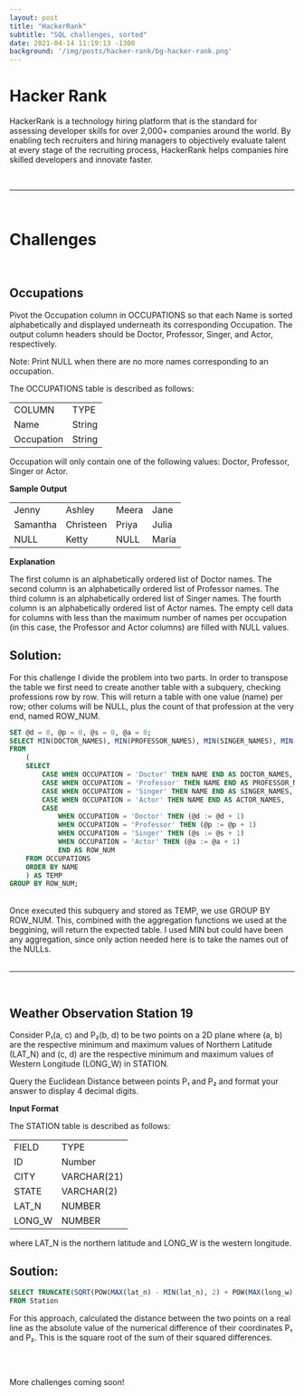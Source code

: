 ```yaml
---
layout: post
title: "HackerRank"
subtitle: "SQL challenges, sorted"
date: 2021-04-14 11:19:13 -1300
background: '/img/posts/hacker-rank/bg-hacker-rank.png'
---
```


# Hacker Rank #

HackerRank is a technology hiring platform that is the standard for assessing developer skills for over 2,000+ companies around the world. By enabling tech recruiters and hiring managers to objectively evaluate talent at every stage of the recruiting process, HackerRank helps companies hire skilled developers and innovate faster.

<br>
<hr>
<br>

# Challenges #

<br>
<h2>Occupations</h2>

Pivot the Occupation column in OCCUPATIONS so that each Name is sorted alphabetically and displayed underneath its corresponding Occupation. The output column headers should be Doctor, Professor, Singer, and Actor, respectively.

Note: Print NULL when there are no more names corresponding to an occupation.

The OCCUPATIONS table is described as follows:

<table>
    <tr>
        <td>COLUMN</td><td>TYPE</td>
    </tr>
    <tr>
        <td>Name</td><td>String</td>
    </tr>
    <tr>
        <td>Occupation</td><td>String</td>
    </tr>
</table>

Occupation will only contain one of the following values: Doctor, Professor, Singer or Actor.


**Sample Output**

<table>
    <tr>
        <td>Jenny</td><td>Ashley</td><td>Meera</td><td>Jane</td>
    </tr>
    <tr>
        <td>Samantha</td><td>Christeen</td><td>Priya</td><td>Julia</td>
    </tr>
    <tr>
        <td>NULL</td><td>Ketty</td><td>NULL</td><td>Maria</td>
    </tr>
</table>

**Explanation**

The first column is an alphabetically ordered list of Doctor names.
The second column is an alphabetically ordered list of Professor names.
The third column is an alphabetically ordered list of Singer names.
The fourth column is an alphabetically ordered list of Actor names.
The empty cell data for columns with less than the maximum number of names per occupation (in this case, the Professor and Actor columns) are filled with NULL values.

<h2>Solution:</h2>

For this challenge I divide the problem into two parts. In order to transpose the table we first need to create another table with a subquery, checking professions row by row. This will return a table with one value (name) per row; other colums will be NULL, plus the count of that profession at the very end, named ROW_NUM.

```sql
SET @d = 0, @p = 0, @s = 0, @a = 0;
SELECT MIN(DOCTOR_NAMES), MIN(PROFESSOR_NAMES), MIN(SINGER_NAMES), MIN(ACTOR_NAMES)
FROM
    (
    SELECT
        CASE WHEN OCCUPATION = 'Doctor' THEN NAME END AS DOCTOR_NAMES,
        CASE WHEN OCCUPATION = 'Professor' THEN NAME END AS PROFESSOR_NAMES,
        CASE WHEN OCCUPATION = 'Singer' THEN NAME END AS SINGER_NAMES,
        CASE WHEN OCCUPATION = 'Actor' THEN NAME END AS ACTOR_NAMES,
        CASE
            WHEN OCCUPATION = 'Doctor' THEN (@d := @d + 1)
            WHEN OCCUPATION = 'Professor' THEN (@p := @p + 1)
            WHEN OCCUPATION = 'Singer' THEN (@s := @s + 1)
            WHEN OCCUPATION = 'Actor' THEN (@a := @a + 1)
            END AS ROW_NUM
    FROM OCCUPATIONS
    ORDER BY NAME
    ) AS TEMP
GROUP BY ROW_NUM;
```
<br>
Once executed this subquery and stored as TEMP, we use GROUP BY ROW_NUM. This, combined with the aggregation functions we used at the beggining, will return the expected table. I used MIN but could have been any aggregation, since only action needed here is to take the names out of the NULLs.
<br><br>
<!-- ---------------------------- -->
<hr>

<br>
<h2>Weather Observation Station 19</h2>

Consider P₁(a, c) and P₂(b, d) to be two points on a 2D plane where (a, b) are the respective minimum and maximum values of Northern Latitude (LAT_N) and (c, d) are the respective minimum and maximum values of Western Longitude (LONG_W) in STATION.

Query the Euclidean Distance between points P₁ and P₂ and format your answer to display 4 decimal digits.

**Input Format**

The STATION table is described as follows:

<table>
    <tr>
        <td>FIELD</td><td>TYPE</td>
    </tr>
    <tr>
        <td>ID</td><td>Number</td>
    </tr>
    <tr>
        <td>CITY</td><td>VARCHAR(21)</td>
    </tr>
    <tr>
        <td>STATE</td><td>VARCHAR(2)</td>
    </tr>
    <tr>
        <td>LAT_N</td><td>NUMBER</td>
    </tr>
    <tr>
        <td>LONG_W</td><td>NUMBER</td>
    </tr>
</table>

where LAT_N is the northern latitude and LONG_W is the western longitude.

<h2>Soution:</h2>

```sql
SELECT TRUNCATE(SQRT(POW(MAX(lat_n) - MIN(lat_n), 2) + POW(MAX(long_w) - MIN(long_w), 2)), 4)
FROM Station
```

For this approach, calculated the distance between the two points on a real line as the absolute value of the numerical difference of their coordinates P₁ and P₂. This is the square root of the sum of their squared differences.

<br><br>

<p class="cen">More challenges coming soon!</p>

<br><br>


<!-- <br>
<h2>Challenge X:</h2>

<h2>Soution:</h2>

```sql

```



<br>
<h2>Challenge X:</h2>

<h2>Soution:</h2>

```sql

```


<br>
<h2>Challenge X:</h2>

<h2>Soution:</h2>

```sql

```


<br>
<h2>Challenge X:</h2>

<h2>Soution:</h2>

```sql

```
 -->
